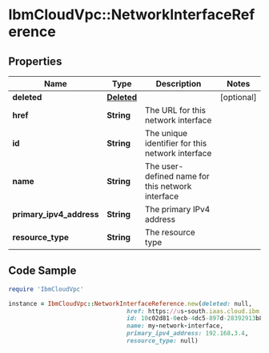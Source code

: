 # IbmCloudVpc::NetworkInterfaceReference

## Properties

Name | Type | Description | Notes
------------ | ------------- | ------------- | -------------
**deleted** | [**Deleted**](Deleted.md) |  | [optional] 
**href** | **String** | The URL for this network interface | 
**id** | **String** | The unique identifier for this network interface | 
**name** | **String** | The user-defined name for this network interface | 
**primary_ipv4_address** | **String** | The primary IPv4 address | 
**resource_type** | **String** | The resource type | 

## Code Sample

```ruby
require 'IbmCloudVpc'

instance = IbmCloudVpc::NetworkInterfaceReference.new(deleted: null,
                                 href: https://us-south.iaas.cloud.ibm.com/v1/instances/1e09281b-f177-46fb-baf1-bc152b2e391a/network_interfaces/10c02d81-0ecb-4dc5-897d-28392913b81e,
                                 id: 10c02d81-0ecb-4dc5-897d-28392913b81e,
                                 name: my-network-interface,
                                 primary_ipv4_address: 192.168.3.4,
                                 resource_type: null)
```



